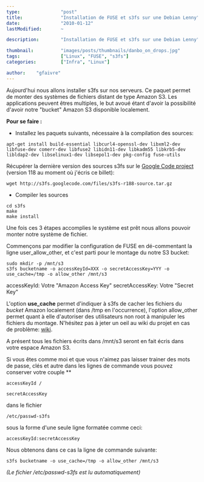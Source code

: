 ```yaml
---
type:               "post"
title:              "Installation de FUSE et s3fs sur une Debian Lenny"
date:               "2010-01-12"
lastModified:       ~

description:        "Installation de FUSE et s3fs sur une Debian Lenny"

thumbnail:          "images/posts/thumbnails/danbo_on_drops.jpg"
tags:               ["Linux", "FUSE", "s3fs"]
categories:         ["Infra", "Linux"]

author:    "gfaivre"
---
```


Aujourd'hui nous allons installer s3fs sur nos serveurs.
Ce paquet permet de monter des systèmes de fichiers distant de type Amazon S3. Les applications peuvent êtres multiples, le but avoué étant d'avoir la possibilité d'avoir notre "bucket" Amazon S3 disponible localement.

**Pour se faire :**

*   Installez les paquets suivants, nécessaire à la compilation des sources:

```
apt-get install build-essential libcurl4-openssl-dev libxml2-dev libfuse-dev comerr-dev libfuse2 libidn11-dev libkadm55 libkrb5-dev libldap2-dev libselinux1-dev libsepol1-dev pkg-config fuse-utils
```

Récupérer la dernière version des sources s3fs sur le <a href="http://code.google.com/p/s3fs/downloads/list">Google Code project</a> (version 118 au moment où j'écris ce billet):

```
wget http://s3fs.googlecode.com/files/s3fs-r188-source.tar.gz
```

*   Compiler les sources

```
cd s3fs
make
make install
```

Une fois ces 3 étapes accomplies le système est prêt nous allons pouvoir monter notre système de fichier.

Commençons par modifier la configuration de FUSE en dé-commentant la ligne user_allow_other, et c'est parti pour le montage du notre S3 bucket:

```
sudo mkdir -p /mnt/s3
s3fs bucketname -o accessKeyId=XXX -o secretAccessKey=YYY -o use_cache=/tmp -o allow_other /mnt/s3
```

accessKeyId: Votre "Amazon Access Key"
secretAccessKey: Votre "Secret Key"

L'option **use_cache** permet d'indiquer à s3fs de cacher les fichiers du *bucket* Amazon localement (dans /tmp en l'occurrence), l'option allow_other permet quant à elle d'autoriser des utilisateurs non root à manipuler les fichiers du montage.
N'hésitez pas à jeter un oeil au wiki du projet en cas de problème: [wiki](http://code.google.com/p/s3fs/wiki/FuseOverAmazon).

A présent tous les fichiers écrits dans /mnt/s3 seront en fait écris dans votre espace Amazon S3.

Si vous êtes comme moi et que vous n'aimez pas laisser trainer des mots de passe, clés et autre dans les lignes de commande vous pouvez conserver votre couple **

```
accessKeyId /
```

```
secretAccessKey
```

dans le fichier

```
/etc/passwd-s3fs
```

sous la forme d'une seule ligne formatée comme ceci:

```
accessKeyId:secretAccessKey
```

Nous obtenons dans ce cas la ligne de commande suivante:

```
s3fs bucketname -o use_cache=/tmp -o allow_other /mnt/s3
```

*(Le fichier /etc/passwd-s3fs est lu automatiquement)*
